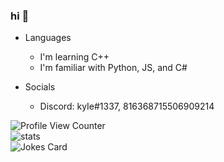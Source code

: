 ### hi 👋

<!--
**appendable/appendable** is a ✨ _special_ ✨ repository because its `README.md` (this file) appears on your GitHub profile.-->

- Languages
  - I'm learning C++
  - I'm familiar with Python, JS, and C#

- Socials
  - Discord: kyIe#1337, 816368715506909214

![Profile View Counter](https://komarev.com/ghpvc/?username=coital)   
![stats](https://github-readme-stats.vercel.app/api/top-langs/?username=coital&theme=blue-green)   
![Jokes Card](https://readme-jokes.vercel.app/api)   







